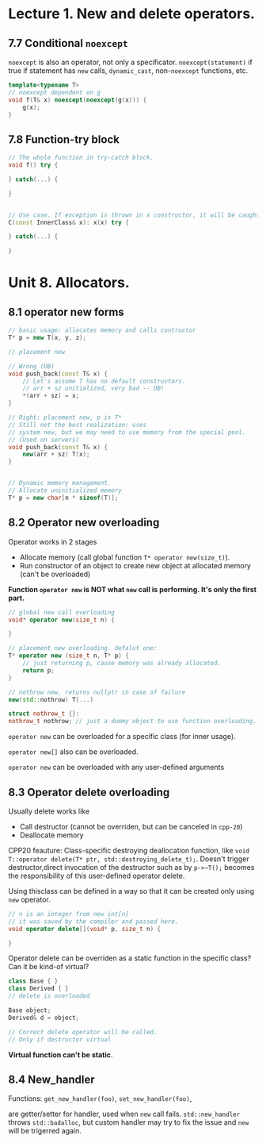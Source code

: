 # Lecture 1. New and delete operators.

## 7.7 Conditional `noexcept`

`noexcept` is also an operator, not only a specificator. `noexcept(statement)` if true if statement has `new` calls, `dynamic_cast`, non-`noexcept` functions, etc.

```cpp
template<typename T>
// noexcept dependent on g
void f(T& x) noexcept(noexcept(g(x))) {
	g(x);
}
```

## 7.8 Function-try block

```cpp
// The whole function in try-catch block.
void f() try {

} catch(...) {

}


// Use case. If exception is thrown in x constructor, it will be caught. 
C(const InnerClass& x): x(x) try {

} catch(...) {

}
```

# Unit 8. Allocators.

## 8.1 operator new forms

```cpp
// basic usage: allocates memory and calls contructor
T* p = new T(x, y, z);

// placement new

// Wrong (UB)
void push_back(const T& x) {
	// Let's assume T has no default construvtors.
	// arr + sz unitialized, very bad -- UB!
	*(arr + sz) = x;
}

// Right: placement new, p is T*
// Still not the best realization: uses
// system new, but we may need to use memory from the special pool.
// (Used on servers)
void push_back(const T& x) {
	new(arr + sz) T(x);
}


// Dynamic memory management.
// Allocate uninitialized memory
T* p = new char[n * sizeof(T)];
```

## 8.2 Operator new overloading

Operator works in 2 stages

- Allocate memory (call global function `T* operator new(size_t)`).
- Run constructor of an object to create new object at allocated memory (can't be overloaded)

**Function `operator new` is NOT what `new` call is performing. It's only the first part.**

```cpp
// global new call overloading
void* operator new(size_t n) {

}

// placement new overloading. defalut one:
T* operator new (size_t n, T* p) {
	// just returning p, cause memory was already allocated.
	return p;
}

// nothrow new, returns nullptr in case of failure
new(std::nothrow) T(...)

struct nothrow_t {}:
nothrow_t nothrow; // just a dummy object to use function overloading.
```

`operator new` can be overloaded for a specific class (for inner usage).

`operator new[]` also can be overloaded.

`operator new` can be overloaded with any user-defined arguments

## 8.3 Operator delete overloading

Usually delete works like

- Call destructor (cannot be overriden, but can be canceled in `cpp-20`)
- Deallocate memory

CPP20 feauture:
Class-specific destroying deallocation function,
like `void T::operator delete(T* ptr, std::destroying_delete_t);`. Doesn't trigger destructor,direct invocation of the destructor such as by `p->~T();` becomes the responsibility of this user-defined operator delete.

Using thisclass can be defined in a way so that it can be
created only using `new` operator.

```cpp
// n is an integer from new int[n]
// it was saved by the compiler and passed here.
void operator delete[](void* p, size_t n) {

}
```

Operator delete can be overriden as a static function
in the specific class? Can it be kind-of virtual?

```cpp
class Base { }
class Derived { }
// delete is overloaded

Base object;
Derived& d = object;

// Correct delete operator will be called.
// Only if destructor virtual
```

**Virtual function can't be static**.

## 8.4 New_handler

Functions:
`get_new_handler(foo)`,
`set_new_handler(foo)`,

are getter/setter for handler, used when `new` call fails. `std::new_handler` throws `std::badalloc`, but custom handler may try to fix the issue and `new` will be trigerred again.
